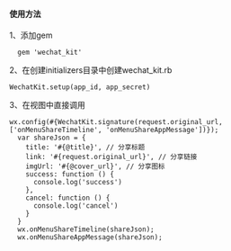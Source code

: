#### 使用方法

1、添加gem 

```
  gem 'wechat_kit'
```

2、在创建initializers目录中创建wechat_kit.rb

```
WechatKit.setup(app_id, app_secret)
```

3、在视图中直接调用

```
wx.config(#{WechatKit.signature(request.original_url, ['onMenuShareTimeline', 'onMenuShareAppMessage'])});
  var shareJson = {
    title: '#{@title}', // 分享标题
    link: '#{request.original_url}', // 分享链接
    imgUrl: '#{@cover_url}', // 分享图标
    success: function () { 
      console.log('success')
    },
    cancel: function () { 
      console.log('cancel')
    }
  }
  wx.onMenuShareTimeline(shareJson);
  wx.onMenuShareAppMessage(shareJson);
```